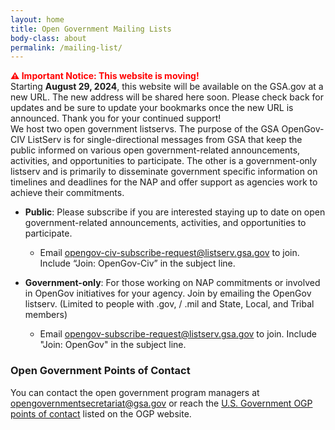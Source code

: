 ```yaml
---
layout: home
title: Open Government Mailing Lists
body-class: about
permalink: /mailing-list/
---
```

<span style="color:red;"> **⚠ Important Notice: This website is moving!** </span> <br>
Starting **August 29, 2024**, this website will be available on the GSA.gov at a new URL. The new address will be shared here soon. Please check back for updates and be sure to update your bookmarks once the new URL is announced. Thank you for your continued support! <br>
We host two open government listservs. The purpose of the GSA OpenGov-CIV ListServ is for single-directional messages from GSA that keep the public informed on various open government-related announcements, activities, and opportunities to participate. The other is a government-only listserv and is primarily to disseminate government specific information on timelines and deadlines for the NAP and offer support as agencies work to achieve their commitments.

* **Public**: Please subscribe if you are interested staying up to date on open government-related announcements, activities, and opportunities to participate.
	* Email [opengov-civ-subscribe-request@listserv.gsa.gov](mailto:opengov-civ-subscribe-request@listserv.gsa.gov?subject=Join:OpenGov-Civ) to join. Include “Join: OpenGov-Civ” in the subject line.

* **Government-only**: For those working on NAP commitments or involved in OpenGov initiatives for your agency. Join by emailing the OpenGov listserv. (Limited to people with .gov, / .mil and State, Local, and Tribal members)
	* Email [opengov-subscribe-request@listserv.gsa.gov](mailto:opengov-subscribe-request@listserv.gsa.gov?subject=Join:OpenGov) to join. Include "Join: OpenGov" in the subject line.


### Open Government Points of Contact

You can contact the open government program managers at [&#x6f;&#x70;&#x65;&#x6e;&#x67;&#x6f;&#x76;&#x65;&#x72;&#x6e;&#x6d;&#x65;&#x6e;&#x74;&#x73;&#x65;&#x63;&#x72;&#x65;&#x74;&#x61;&#x72;&#x69;&#x61;&#x74;&#x40;&#x67;&#x73;&#x61;&#x2e;&#x67;ov](mail&#116;o&#58;&#x6f;&#x70;&#x65;&#x6e;&#x67;&#x6f;&#x76;&#x65;&#x72;&#x6e;&#x6d;&#x65;&#x6e;&#x74;&#x73;&#x65;&#x63;&#x72;&#x65;&#x74;&#x61;&#x72;&#x69;&#x61;&#x74;&#x40;&#x67;&#x73;&#x61;&#x2e;&#x67;&#x6f;&#x76;) or reach the [U.S. Government OGP points of contact](https://www.opengovpartnership.org/members/united-states/#anchor-contacts) listed on the OGP website. 



